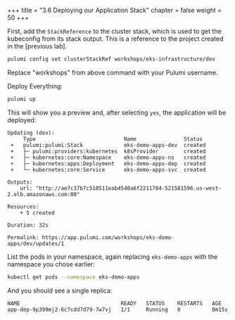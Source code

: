 +++
title = "3.6 Deploying our Application Stack"
chapter = false
weight = 50
+++

First, add the `StackReference` to the cluster stack, which is used to get the kubeconfig
from its stack output. This is a reference to the project created in the [previous lab].


```bash
pulumi config set clusterStackRef workshops/eks-infrastructure/dev
```
Replace "workshops" from above command with your Pulumi username.  

Deploy Everything:

```bash
pulumi up
```

This will show you a preview and, after selecting `yes`, the application will be deployed:

```
Updating (dev):
     Type                            Name               Status
 +   pulumi:pulumi:Stack             eks-demo-apps-dev  created
 +   ├─ pulumi:providers:kubernetes  k8sProvider        created
 +   ├─ kubernetes:core:Namespace    eks-demo-apps-ns   created
 +   ├─ kubernetes:apps:Deployment   eks-demo-apps-dep  created
 +   └─ kubernetes:core:Service      eks-demo-apps-svc  created

Outputs:
    url: "http://ae7c37b7c510511eab4540a6f2211784-521581596.us-west-2.elb.amazonaws.com:80"

Resources:
    + 5 created

Duration: 32s

Permalink: https://app.pulumi.com/workshops/eks-demo-apps/dev/updates/1
```

List the pods in your namespace, again replacing `eks-demo-apps` with the namespace you chose earlier:

```bash
kubectl get pods --namespace eks-demo-apps
```

And you should see a single replica:

```
NAME                                READY   STATUS    RESTARTS   AGE
app-dep-9p399mj2-6c7cdd7d79-7w7vj   1/1     Running   0          0m15s
```
